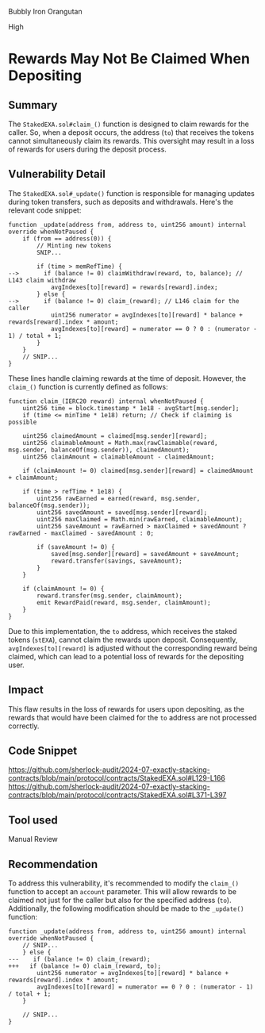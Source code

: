 Bubbly Iron Orangutan

High

# Rewards May Not Be Claimed When Depositing

## Summary
The `StakedEXA.sol#claim_()` function is designed to claim rewards for the caller. So, when a deposit occurs, the address (`to`) that receives the tokens cannot simultaneously claim its rewards. This oversight may result in a loss of rewards for users during the deposit process.

## Vulnerability Detail
The `StakedEXA.sol#_update()` function is responsible for managing updates during token transfers, such as deposits and withdrawals. Here's the relevant code snippet:
```solidity
function _update(address from, address to, uint256 amount) internal override whenNotPaused {
    if (from == address(0)) {
        // Minting new tokens
        SNIP...
        
        if (time > memRefTime) {
-->       if (balance != 0) claimWithdraw(reward, to, balance); // L143 claim withdraw
            avgIndexes[to][reward] = rewards[reward].index;
        } else {
-->       if (balance != 0) claim_(reward); // L146 claim for the caller
            uint256 numerator = avgIndexes[to][reward] * balance + rewards[reward].index * amount;
            avgIndexes[to][reward] = numerator == 0 ? 0 : (numerator - 1) / total + 1;
        }
    }
    // SNIP...
}
```
These lines handle claiming rewards at the time of deposit. However, the `claim_()` function is currently defined as follows:
```solidity
function claim_(IERC20 reward) internal whenNotPaused {
    uint256 time = block.timestamp * 1e18 - avgStart[msg.sender];
    if (time <= minTime * 1e18) return; // Check if claiming is possible

    uint256 claimedAmount = claimed[msg.sender][reward];
    uint256 claimableAmount = Math.max(rawClaimable(reward, msg.sender, balanceOf(msg.sender)), claimedAmount);
    uint256 claimAmount = claimableAmount - claimedAmount;

    if (claimAmount != 0) claimed[msg.sender][reward] = claimedAmount + claimAmount;

    if (time > refTime * 1e18) {
        uint256 rawEarned = earned(reward, msg.sender, balanceOf(msg.sender));
        uint256 savedAmount = saved[msg.sender][reward];
        uint256 maxClaimed = Math.min(rawEarned, claimableAmount);
        uint256 saveAmount = rawEarned > maxClaimed + savedAmount ? rawEarned - maxClaimed - savedAmount : 0;

        if (saveAmount != 0) {
            saved[msg.sender][reward] = savedAmount + saveAmount;
            reward.transfer(savings, saveAmount);
        }
    }
    
    if (claimAmount != 0) {
        reward.transfer(msg.sender, claimAmount);
        emit RewardPaid(reward, msg.sender, claimAmount);
    }
}
```

Due to this implementation, the `to` address, which receives the staked tokens (`stEXA`), cannot claim the rewards upon deposit. Consequently, `avgIndexes[to][reward]` is adjusted without the corresponding reward being claimed, which can lead to a potential loss of rewards for the depositing user.

## Impact
This flaw results in the loss of rewards for users upon depositing, as the rewards that would have been claimed for the `to` address are not processed correctly.

## Code Snippet
https://github.com/sherlock-audit/2024-07-exactly-stacking-contracts/blob/main/protocol/contracts/StakedEXA.sol#L129-L166
https://github.com/sherlock-audit/2024-07-exactly-stacking-contracts/blob/main/protocol/contracts/StakedEXA.sol#L371-L397

## Tool used

Manual Review

## Recommendation
To address this vulnerability, it's recommended to modify the `claim_()` function to accept an `account` parameter. This will allow rewards to be claimed not just for the caller but also for the specified address (`to`). Additionally, the following modification should be made to the `_update()` function:

```solidity
function _update(address from, address to, uint256 amount) internal override whenNotPaused {
    // SNIP...
    } else {
---    if (balance != 0) claim_(reward);
+++   if (balance != 0) claim_(reward, to); 
        uint256 numerator = avgIndexes[to][reward] * balance + rewards[reward].index * amount;
        avgIndexes[to][reward] = numerator == 0 ? 0 : (numerator - 1) / total + 1;
    }
    
    // SNIP...
}
```